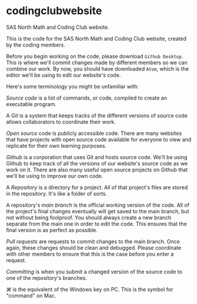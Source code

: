 # codingclubwebsite

SAS North Math and Coding Club website.

This is the code for the SAS North Math and Coding Club website,
created by the coding members.

Before you begin working on the code, please download ```Github Desktop```.
This is where we'll commit changes made by different members so we can
combine our work. By now, you should have downloaded ``Atom``, which is the
editor we'll be using to edit our website's code.

Here's some terminology you might be unfamiliar with:

_Source code_ is a list of commands, or code, compiled to create an
executable program.

A _Git_ is a system that keeps tracks of the different versions of
source code allows collaborators to coordinate their work.

_Open source_ code is publicly accessible code. There are many
websites that have projects with open source code available for everyone to
view and replicate for their own learning purposes.

_Github_ is a corporation that uses Git and hosts source code. We'll
be using Github to keep track of all the versions of our website's
source code as we work on it. There are also many useful open source projects
on Github that we'll be using to improve our own code.

A _Repository_ is a directory for a project. All of that project's files
are stored in the repository. It's like a folder of sorts.

A repository's _main branch_ is the official working version of the code.
All of the project's final changes eventually will get saved to the main
branch, but not without being foolproof. You should always create a new
branch separate from the main one in order to edit the code. This ensures
that the final version is as perfect as possible.

_Pull requests_ are requests to commit changes to the main branch. Once again,
these changes should be clean and debugged. Please coordinate with other
members to ensure that this is the case before you enter a request.

_Committing_ is when you submit a changed version of the source code to one
of the repository's branches.

_⌘_ is the equivalent of the Windows key on PC. This is the symbol for
"command" on Mac.


